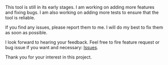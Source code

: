 This tool is still in its early stages. I am working on adding more features and fixing bugs. I am also working on adding more tests to ensure that the tool is reliable.

If you find any issues, please report them to me. I will do my best to fix them as soon as possible.

I look forward to hearing your feedback. Feel free to fire feature request or bug issue if you want and necessary: [Issues](https://github.com/davelet/git-intelligence-message/issues/new).

Thank you for your interest in this project.
